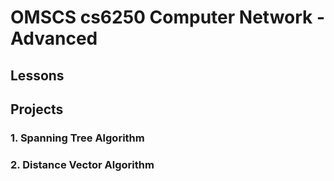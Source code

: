 # OMSCS cs6250 Computer Network - Advanced

## Lessons

## Projects

### 1. Spanning Tree Algorithm

### 2. Distance Vector Algorithm
